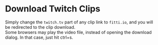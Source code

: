 # Download Twitch Clips
Simply change the `twitch.tv` part of any clip link to `fitti.io`, and you will be redirected to the clip download.  
Some browsers may play the video file, instead of opening the download dialog. In that case, just hit ctrl+s.
